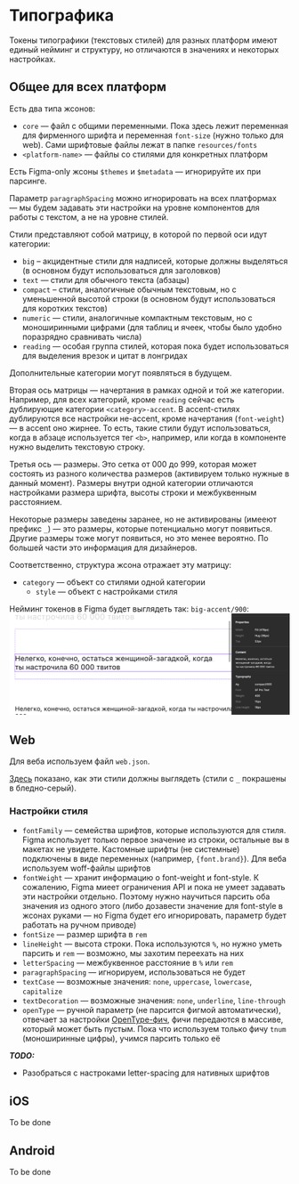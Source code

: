 # Типографика

Токены типографики (текстовых стилей) для разных платформ имеют единый нейминг и структуру, но 
отличаются в значениях и некоторых настройках.

## Общее для всех платформ

Есть два типа жсонов:
- `core` — файл с общими переменными. Пока здесь лежит переменная для фирменного шрифта и 
  переменная `font-size` (нужно только для web). Сами шрифтовые файлы лежат в папке 
  `resources/fonts`
- `<platform-name>` — файлы со стилями для конкретных платформ

Есть Figma-only жсоны `$themes` и `$metadata` — игнорируйте их при парсинге.

Параметр `paragraphSpacing` можно игнорировать на всех платформах — мы будем задавать эти 
настройки на уровне компонентов для работы с текстом, а не на уровне стилей.

Стили представляют собой матрицу, в которой по первой оси идут категории:
- `big` – акцидентные стили для надписей, которые должны выделяться (в основном будут 
  использоваться для заголовков)
- `text` — стили для обычного текста (абзацы)
- `compact` – стили, аналогичные обычным текстовым, но с уменьшенной высотой строки (в основном 
  будут использоваться для коротких текстов)
- `numeric` — стили, аналогичные компактным текстовым, но с моноширинными цифрами (для таблиц и 
  ячеек, чтобы было удобно поразрядно сравнивать числа) 
- `reading` — особая группа стилей, которая пока будет использоваться для выделения врезок и 
  цитат в лонгридах

Дополнительные категории могут появляться в будущем.

Вторая ось матрицы — начертания в рамках одной и той же категории. Например, для всех категорий, 
кроме `reading` сейчас есть дублирующие категории `<category>-accent`. В accent-стилях 
дублируются все настройки не-accent, кроме начертания (`font-weight`) — в accent оно жирнее. То 
есть, такие стили будут использоваться, когда в абзаце используется тег `<b>`, например, или 
когда в компоненте нужно выделить текстовую строку.

Третья ось — размеры. Это сетка от 000 до 999, которая может состоять из разного количества 
размеров (активируем только нужные в данный момент). Размеры внутри одной категории отличаются 
настройками размера шрифта, высоты строки и межбуквенным расстоянием.

Некоторые размеры заведены заранее, но не активированы (имееют префикс `_`) — это размеры, 
которые потенциально могут появиться. Другие размеры тоже могут появиться, но это менее вероятно.
По большей части это информация для дизайнеров.

Соответственно, структура жсона отражает эту матрицу:
- `category` — объект со стилями одной категории
  - `style` — объект с настройками стиля

Нейминг токенов в Figma будет выглядеть так: `big-accent/900`:
![typography_01.png](../../demo/typography_01.png)

## Web

Для веба используем файл `web.json`.

[Здесь](https://www.figma.com/file/B9dR3a2kmpuIbU4SdVabZr/%F0%9F%8C%90-%5Bweb%5D-Typography?type=design&node-id=0%3A1&t=lbbDz8HlHxS2rDMq-1) показано, как эти стили должны выглядеть (стили
с `_` покрашены в бледно-серый).

### Настройки стиля

- `fontFamily` — семейства шрифтов, которые используются для стиля. Figma использует только 
  первое значение из строки, остальные вы в макетах не увидете. Кастомные шрифты (не системные) 
  подключены в виде переменных (например, `{font.brand}`). Для веба используем woff-файлы 
  шрифтов
- `fontWeight` — хранит информацию о font-weight и font-style. К сожалению, Figma миеет 
  ограничения API и пока не умеет задавать эти настройки отдельно. Поэтому нужно научиться 
  парсить оба значения из одного этого (либо дозавести значение для font-style в жсонах руками 
  — но Figma будет его игнорировать, параметр будет работать на ручном приводе)
- `fontSize` — размер шрифта в `rem`
- `lineHeight` — высота строки. Пока используются `%`, но нужно уметь парсить и `rem` — возможно,
  мы захотим переехать на них
- `letterSpacing` — межбуквенное расстояние в `%` или `rem`
- `paragraphSpacing` — игнорируем, использоваться не будет
- `textCase` — возможные значения: `none`, `uppercase`, `lowercase`, `capitalize`
- `textDecoration` — возможные значения: `none`, `underline`, `line-through`
- `openType` — ручной параметр (не парсится фигмой автоматически), отвечает за настройки 
  [OpenType-фич](https://www.w3.org/TR/css-fonts-3/#font-feature-settings-prop), фичи передаются 
  в массиве, который может быть пустым. Пока что используем только фичу `tnum` (моноширинные 
  цифры), учимся парсить только её

**_TODO:_**
- Разобраться с настроками letter-spacing для нативных шрифтов

## iOS

To be done

## Android

To be done